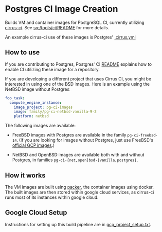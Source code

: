 # Postgres CI Image Creation

Builds VM and container images for PostgreSQL CI, currently utilizing
[cirrus-ci](https://cirrus-ci.org/). See
[src/tools/ci/README](https://github.com/postgres/postgres/blob/master/src/tools/ci/README)
for more details.

An example cirrus-ci use of these images is Postgres' [.cirrus.yml](
https://github.com/postgres/postgres/blob/master/.cirrus.yml)


## How to use

If you are contributing to Postgres, Postgres' CI
[README](https://github.com/postgres/postgres/blob/master/src/tools/ci/README)
explains how to enable CI utilizing these image for a repository.

If you are developing a different project that uses Cirrus CI, you might be
interested in using one of the BSD images. Here is an example using the NetBSD
image without Postgres:

```yaml
foo_task:
  compute_engine_instance:
    image_project: pg-ci-images
    image: family/pg-ci-netbsd-vanilla-9-2
    platform: netbsd
```

The following images are available:

-   FreeBSD images with Postgres are available in the family `pg-ci-freebsd-14`.
    (If you are looking for images without Postgres, just use FreeBSD's
    [official GCP images](https://cloud.google.com/compute/docs/images#freebsd).)

-   NetBSD and OpenBSD images are available both with and without Postgres,
    in families `pg-ci-{net,open}bsd-{vanilla,postgres}`.


## How it works

The VM images are built using [packer](https://www.packer.io/), the container images using docker. The
built images are then stored within google cloud services, as cirrus-ci runs most of its instances within google cloud.


## Google Cloud Setup

Instructions for setting up this build pipeline are in [gcp_project_setup.txt](gcp_project_setup.txt).
